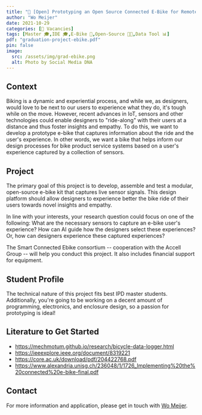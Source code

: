 ```yaml
---
title: "🚩 [Open] Prototyping an Open Source Connected E-Bike for Remote Study"
author: "Wo Meijer"
date: 2021-10-29
categories: [🚩 Vacancies]
tags: [Master 🎓,IDE 🎓,E-Bike 🚌,Open-Source 👐🏼,Data Tool 📊]
pdf: "graduation-project-ebike.pdf"
pin: false
image:
  src: /assets/img/grad-ebike.png
  alt: Photo by Social Media DNA
---
```


## Context

Biking is a dynamic and experiential process, and while we, as designers, would love to be next to our users to experience what they do, it's tough while on the move. However, recent advances in IoT, sensors and other technologies could enable designers to "ride-along" with their users at a distance and thus foster insights and empathy. To do this, we want to develop a prototype e-bike that captures information about the ride and the user's experience. In other words, we want a bike that helps inform our design processes for bike product service systems based on a user's experience captured by a collection of sensors.

## Project

The primary goal of this project is to develop, assemble and test a modular, open-source e-bike kit that captures live sensor signals. This design platform should allow designers to experience better the bike ride of their users towards novel insights and empathy.

In line with your interests, your research question could focus on one of the following: What are the necessary sensors to capture an e-bike user's experience? How can AI guide how the designers select these experiences? Or, how can designers experience these captured experiences?

The Smart Connected Ebike consortium -- cooperation with the Accell Group -- will help you conduct this project. It also includes financial support for equipment.

## Student Profile

The technical nature of this project fits best IPD master students. Additionally, you're going to be working on a decent amount of programming, electronics, and enclosure design, so a passion for prototyping is ideal!

## Literature to Get Started

* https://mechmotum.github.io/research/bicycle-data-logger.html
* https://ieeexplore.ieee.org/document/8319221
* https://core.ac.uk/download/pdf/204422768.pdf
* https://www.alexandria.unisg.ch/236048/1/1726_Implementing%20the%20connected%20e-bike-final.pdf

## Contact

For more information and application, please get in touch with [Wo Meijer](mailto:W.I.M.T.Meijer@tudelft.nl).
